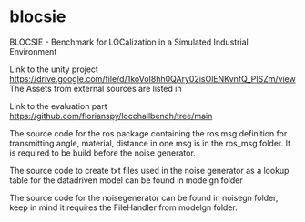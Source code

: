 # blocsie
BLOCSIE - Benchmark for LOCalization in a Simulated Industrial Environment

Link to the unity project
https://drive.google.com/file/d/1koVoI8hh0QAry02isOlENKvnfQ_PISZm/view
The Assets from external sources are listed in 

Link to the evaluation part
https://github.com/florianspy/locchallbench/tree/main

The source code for the ros package containing the ros msg definition for transmitting angle, material, distance in one msg is in the ros_msg folder. It is required to be build before the noise generator.

The source code to create txt files used in the noise generator as a lookup table for the datadriven model can be found in modelgn folder

The source code for the noisegenerator can be found in noisegn folder, keep in mind it requires the FileHandler from modelgn folder.

